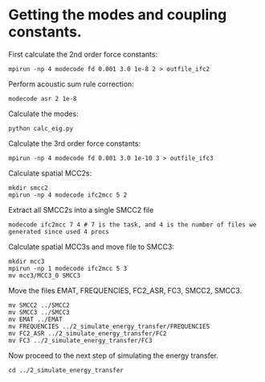 # Getting the modes and coupling constants.

First calculate the 2nd order force constants:

    mpirun -np 4 modecode fd 0.001 3.0 1e-8 2 > outfile_ifc2

Perform acoustic sum rule correction:

    modecode asr 2 1e-8

Calculate the modes:

    python calc_eig.py

Calculate the 3rd order force constants:

    mpirun -np 4 modecode fd 0.001 3.0 1e-10 3 > outfile_ifc3

Calculate spatial MCC2s:

    mkdir smcc2
    mpirun -np 4 modecode ifc2mcc 5 2

Extract all SMCC2s into a single SMCC2 file

    modecode ifc2mcc 7 4 # 7 is the task, and 4 is the number of files we generated since used 4 procs

Calculate spatial MCC3s and move file to SMCC3:

    mkdir mcc3
    mpirun -np 1 modecode ifc2mcc 5 3
    mv mcc3/MCC3_0 SMCC3

Move the files EMAT, FREQUENCIES, FC2_ASR, FC3, SMCC2, SMCC3.

    mv SMCC2 ../SMCC2
    mv SMCC3 ../SMCC3
    mv EMAT ../EMAT
    mv FREQUENCIES ../2_simulate_energy_transfer/FREQUENCIES
    mv FC2_ASR ../2_simulate_energy_transfer/FC2
    mv FC3 ../2_simulate_energy_transfer/FC3

Now proceed to the next step of simulating the energy transfer.

    cd ../2_simulate_energy_transfer
